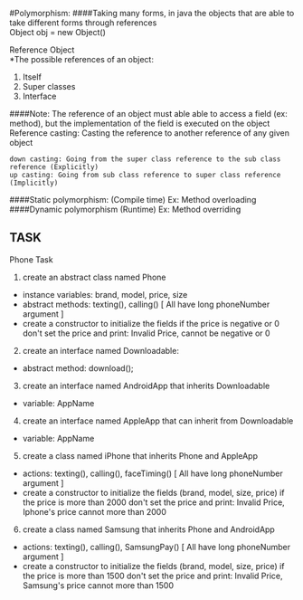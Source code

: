 #Polymorphism: 
####Taking many forms, in java the objects that are able to take different forms through references
\
Object  obj  =  new  Object()

Reference        Object
\
*The possible references of an object:
1) Itself
2) Super classes
3) Interface

####Note: 
The reference of an object must able able to access a field (ex: method), but the implementation of the field is executed on the object
Reference casting: Casting the reference to another reference of any given object

    down casting: Going from the super class reference to the sub class reference (Explicitly)
    up casting: Going from sub class reference to super class reference (Implicitly)
####Static polymorphism: (Compile time) Ex: Method overloading
####Dynamic polymorphism (Runtime) Ex: Method overriding 

## TASK

Phone Task
1. create an abstract class named Phone
- instance variables: brand, model, price, size
- abstract methods: texting(), calling() [ All have long phoneNumber argument ]
- create a constructor to initialize the fields
if the price is negative or 0 don't set the price and print: Invalid Price, cannot be negative or 0
2. create an interface named Downloadable:
- abstract method: download();
3. create an interface named AndroidApp that inherits Downloadable
- variable: AppName
4. create an interface named AppleApp that can inherit from Downloadable
- variable: AppName
5. create a class named iPhone that inherits Phone and AppleApp
- actions: texting(), calling(), faceTiming() [ All have long phoneNumber argument ]
- create a constructor to initialize the fields (brand, model, size, price)
if the price is more than 2000 don't set the price and print: Invalid Price, Iphone's price cannot more than 2000
6. create a class named Samsung that inherits Phone and AndroidApp
- actions: texting(), calling(), SamsungPay() [ All have long phoneNumber argument ]
- create a constructor to initialize the fields (brand, model, size, price)
if the price is more than 1500 don't set the price and print: Invalid Price, Samsung's price cannot more than 1500
